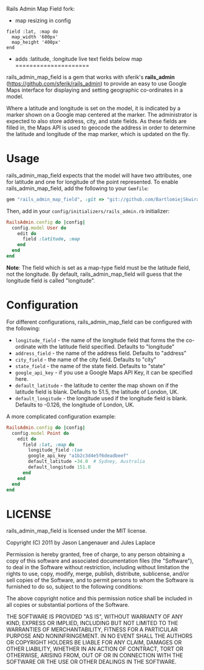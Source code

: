 Rails Admin Map Field fork:
- map resizing in config
```
field :lat, :map do
  map_width '600px'
  map_height '400px'
end
```

- adds :latitude, :longitude live text fields below map
=====================

rails_admin_map_field is a gem that works with sferik's **rails_admin** (https://github.com/sferik/rails_admin) to provide an easy to use Google Maps interface for displaying and setting geographic co-ordinates in a model.

Where a latitude and longitude is set on the model, it is indicated by a marker shown on a Google map centered at the marker. The administrator is expected to also store address, city, and state fields.  As these fields are filled in, the Maps API is used to geocode the address in order to determine the latitude and longitude of the map marker, which is updated on the fly.

Usage
=====

rails_admin_map_field expects that the model will have two attributes, one for latitude and one for longitude of the point represented. To enable rails_admin_map_field, add the following to your `Gemfile`:

```ruby
gem "rails_admin_map_field", :git => "git://github.com/BartlomiejSkwira/rails_admin_map_field.git"
```

Then, add in your `config/initializers/rails_admin.rb` initializer:

```ruby
RailsAdmin.config do |config|
  config.model User do
    edit do
      field :latitude, :map
    end
  end
end
```

**Note**: The field which is set as a map-type field must be the latitude field, not the longitude. By default, rails_admin_map_field will guess that the longitude field is called "longitude".

Configuration
=============

For different configurations, rails_admin_map_field can be configured with the following:

- `longitude_field` - the name of the longitude field that forms the the co-ordinate with the latitude field specified. Defaults to "longitude"
- `address_field` - the name of the address field. Defaults to "address"
- `city_field` - the name of the city field. Defaults to "city"
- `state_field` - the name of the state field. Defaults to "state"
- `google_api_key` - if you use a Google Maps API Key, it can be specified here.
- `default_latitude` - the latitude to center the map shown on if the latitude field is blank. Defaults to 51.5, the latitude of London, UK.
- `default_longitude` - the longitude used if the longitude field is blank. Defaults to -0.126, the longitude of London, UK.

A more complicated configuration example:

```ruby
RailsAdmin.config do |config|
  config.model Point do
    edit do
      field :lat, :map do
        longitude_field :lon
        google_api_key "a1b2c3d4e5f6deadbeef"
        default_latitude -34.0  # Sydney, Australia
        default_longitude 151.0
      end
    end
  end
end
```

LICENSE
=======
rails_admin_map_field is licensed under the MIT license.

Copyright (C) 2011 by Jason Langenauer and Jules Laplace

Permission is hereby granted, free of charge, to any person obtaining a copy
of this software and associated documentation files (the "Software"), to deal
in the Software without restriction, including without limitation the rights
to use, copy, modify, merge, publish, distribute, sublicense, and/or sell
copies of the Software, and to permit persons to whom the Software is
furnished to do so, subject to the following conditions:

The above copyright notice and this permission notice shall be included in
all copies or substantial portions of the Software.

THE SOFTWARE IS PROVIDED "AS IS", WITHOUT WARRANTY OF ANY KIND, EXPRESS OR
IMPLIED, INCLUDING BUT NOT LIMITED TO THE WARRANTIES OF MERCHANTABILITY,
FITNESS FOR A PARTICULAR PURPOSE AND NONINFRINGEMENT. IN NO EVENT SHALL THE
AUTHORS OR COPYRIGHT HOLDERS BE LIABLE FOR ANY CLAIM, DAMAGES OR OTHER
LIABILITY, WHETHER IN AN ACTION OF CONTRACT, TORT OR OTHERWISE, ARISING FROM,
OUT OF OR IN CONNECTION WITH THE SOFTWARE OR THE USE OR OTHER DEALINGS IN
THE SOFTWARE.
